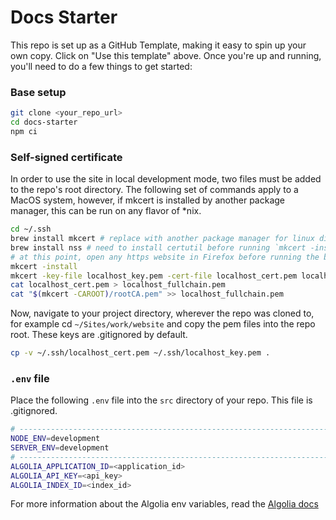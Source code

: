 # Docs Starter

This repo is set up as a GitHub Template, making it easy to spin up your own copy. Click on "Use this template" above. Once you're up and running, you'll need to do a few things to get started:

### Base setup

```bash
git clone <your_repo_url>
cd docs-starter
npm ci
```

### Self-signed certificate

In order to use the site in local development mode, two files must be added to the repo's root directory. The following set of commands apply to a MacOS system, however, if mkcert is installed by another package manager, this can be run on any flavor of \*nix.

```bash
cd ~/.ssh
brew install mkcert # replace with another package manager for linux distro
brew install nss # need to install certutil before running `mkcert -install` so the CA can be automatically installed in Firefox
# at this point, open any https website in Firefox before running the below commands
mkcert -install
mkcert -key-file localhost_key.pem -cert-file localhost_cert.pem localhost 127.0.0.1
cat localhost_cert.pem > localhost_fullchain.pem
cat "$(mkcert -CAROOT)/rootCA.pem" >> localhost_fullchain.pem
```

Now, navigate to your project directory, wherever the repo was cloned to, for example cd `~/Sites/work/website` and copy the pem files into the repo root. These keys are .gitignored by default.

```bash
cp -v ~/.ssh/localhost_cert.pem ~/.ssh/localhost_key.pem .
```

### `.env` file

Place the following `.env` file into the `src` directory of your repo. This file is .gitignored.

```bash
# ---------------------------------------------------------------------- General
NODE_ENV=development
SERVER_ENV=development
# ---------------------------------------------------------------------- Algolia
ALGOLIA_APPLICATION_ID=<application_id>
ALGOLIA_API_KEY=<api_key>
ALGOLIA_INDEX_ID=<index_id>
```

For more information about the Algolia env variables, read the [Algolia docs](/welcome/algolia-search)


